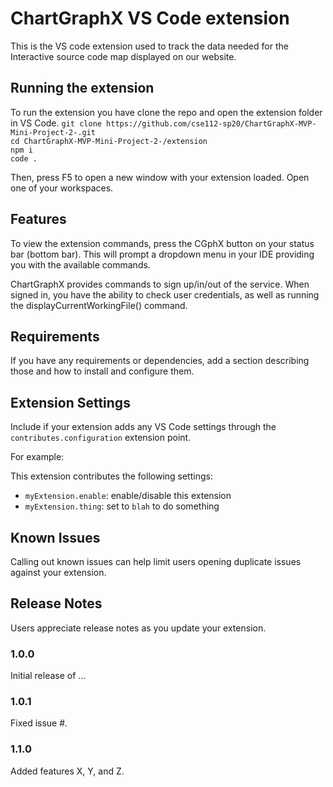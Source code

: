 # ChartGraphX VS Code extension

This is the VS code extension used to track the data needed for the Interactive source code map displayed on our website.

## Running the extension

To run the extension you have clone the repo and open the extension folder in VS Code.
``git clone https://github.com/cse112-sp20/ChartGraphX-MVP-Mini-Project-2-.git``  
``cd ChartGraphX-MVP-Mini-Project-2-/extension``  
``npm i``  
``code .``  

Then, press F5 to open a new window with your extension loaded.
Open one of your workspaces.

## Features

To view the extension commands, press the CGphX button on your status bar (bottom bar). This will prompt a dropdown menu in your IDE providing you with the available commands.

ChartGraphX provides commands to sign up/in/out of the service. When signed in, you have the ability to check user credentials, as well as running the displayCurrentWorkingFile() command. 


## Requirements

If you have any requirements or dependencies, add a section describing those and how to install and configure them.

## Extension Settings

Include if your extension adds any VS Code settings through the `contributes.configuration` extension point.

For example:

This extension contributes the following settings:

* `myExtension.enable`: enable/disable this extension
* `myExtension.thing`: set to `blah` to do something

## Known Issues

Calling out known issues can help limit users opening duplicate issues against your extension.

## Release Notes

Users appreciate release notes as you update your extension.

### 1.0.0

Initial release of ...

### 1.0.1

Fixed issue #.

### 1.1.0

Added features X, Y, and Z.
